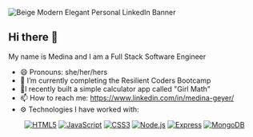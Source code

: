 ![Beige Modern Elegant Personal LinkedIn Banner](https://github.com/user-attachments/assets/2b25eaea-abf4-47bb-8e3c-fc131993b6bc)
## Hi there 👋

My name is Medina and I am a Full Stack Software Engineer

- 😄 Pronouns: she/her/hers
- 🌱 I’m currently completing the Resilient Coders Bootcamp
- 👾I recently built a simple calculator app called "Girl Math"
- 📫 How to reach me: https://www.linkedin.com/in/medina-geyer/ 
- ⚙️ Technologies I have worked with: 
<div align='center'>

 [![HTML5](https://img.shields.io/badge/HTML-fb8f67?style=flat-square&logo=HTML5&logoColor=fdfffc)](https://html.com/)  [![JavaScript](https://img.shields.io/badge/JavaScript-172121?style=flat-square&logo=javascript)](https://www.javascript.com/) [![CSS3](https://img.shields.io/badge/CSS3-2ea3f2?style=flat-square&logo=css3&logoColor=fff)](https://developer.mozilla.org/en-US/docs/Web/CSS) [![Node.js](https://img.shields.io/badge/Node.js-3c873a?style=flat-square&logo=Node.js&logoColor=fff)](https://nodejs.org/) [![Express](https://img.shields.io/badge/Express-000?style=flat-square&logo=express&logoColor=fff)](https://expressjs.com/) [![MongoDB](https://img.shields.io/badge/MongoDB-47a248?style=flat-square&logo=mongodb&logoColor=fff)](https://www.mongodb.com/)
</div>

<!--
**medinag-codes/medinag-codes** is a ✨ _special_ ✨ repository because its `README.md` (this file) appears on your GitHub profile.

Here are some ideas to get you started:

- 🔭 I’m currently working on ...
- 🌱 I’m currently learning ...
- 👯 I’m looking to collaborate on ...
- 🤔 I’m looking for help with ...
- 💬 Ask me about ...
- 📫 How to reach me: ...
- 😄 Pronouns: ...
- ⚡ Fun fact: ...
-->
